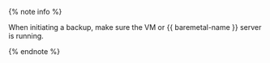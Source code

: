 {% note info %}

When initiating a backup, make sure the VM or {{ baremetal-name }} server is running.

{% endnote %}